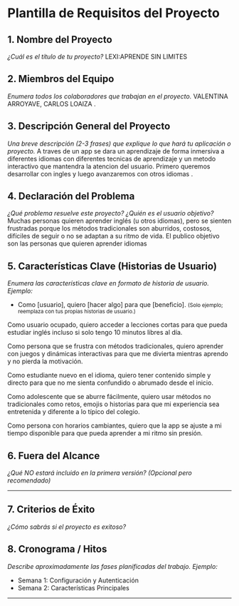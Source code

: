 # Plantilla de Requisitos del Proyecto

## 1. Nombre del Proyecto  
_¿Cuál es el título de tu proyecto?_
LEXI:APRENDE SIN LIMITES

## 2. Miembros del Equipo  
_Enumera todos los colaboradores que trabajan en el proyecto._
VALENTINA ARROYAVE, CARLOS LOAIZA .

## 3. Descripción General del Proyecto  
_Una breve descripción (2-3 frases) que explique lo que hará tu aplicación o proyecto._
A traves de un app se dara un aprendizaje de forma inmersiva a diferentes idiomas  con diferentes tecnicas de aprendizaje y un metodo interactivo que mantendra la atencion del usuario.
Primero queremos desarrollar con ingles y luego avanzaremos con otros idiomas .


## 4. Declaración del Problema  
_¿Qué problema resuelve este proyecto? ¿Quién es el usuario objetivo?_
Muchas personas quieren aprender inglés (u otros idiomas), pero se sienten frustradas porque los métodos tradicionales son aburridos, costosos, difíciles de seguir o no se adaptan a su ritmo de vida.
El publico objetivo son las personas que quieren aprender idiomas

## 5. Características Clave (Historias de Usuario)  
_Enumera las características clave en formato de historia de usuario. Ejemplo:_  
- Como [usuario], quiero [hacer algo] para que [beneficio].
  <small>(Solo ejemplo; reemplaza con tus propias historias de usuario.)</small>

Como usuario ocupado, quiero acceder a lecciones cortas para que pueda estudiar inglés incluso si solo tengo 10 minutos libres al día.

Como persona que se frustra con métodos tradicionales, quiero aprender con juegos y dinámicas interactivas para que me divierta mientras aprendo y no pierda la motivación.

Como estudiante nuevo en el idioma, quiero tener contenido simple y directo para que no me sienta confundido o abrumado desde el inicio.

Como adolescente que se aburre fácilmente, quiero usar métodos no tradicionales como retos, emojis o historias para que mi experiencia sea entretenida y diferente a lo típico del colegio.

Como persona con horarios cambiantes, quiero que la app se ajuste a mi tiempo disponible para que pueda aprender a mi ritmo sin presión.

## 6. Fuera del Alcance  
_¿Qué NO estará incluido en la primera versión? (Opcional pero recomendado)_

---

## 7. Criterios de Éxito  
_¿Cómo sabrás si el proyecto es exitoso?_

## 8. Cronograma / Hitos  
_Describe aproximadamente las fases planificadas del trabajo. Ejemplo:_  
- Semana 1: Configuración y Autenticación  
- Semana 2: Características Principales

---
